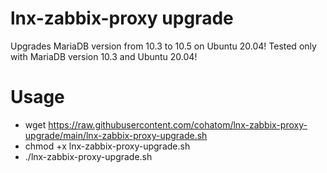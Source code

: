 # lnx-zabbix-proxy upgrade
Upgrades MariaDB version from 10.3 to 10.5 on Ubuntu 20.04!
Tested only with MariaDB version 10.3 and Ubuntu 20.04!

# Usage
- wget https://raw.githubusercontent.com/cohatom/lnx-zabbix-proxy-upgrade/main/lnx-zabbix-proxy-upgrade.sh
- chmod +x lnx-zabbix-proxy-upgrade.sh
- ./lnx-zabbix-proxy-upgrade.sh